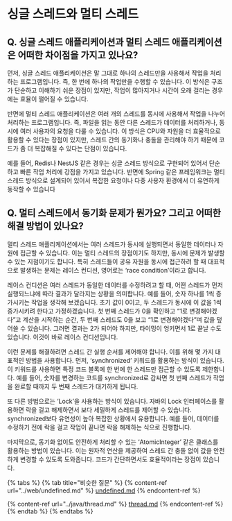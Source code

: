 # 싱글 스레드와 멀티 스레드

## Q. 싱글 스레드 애플리케이션과 멀티 스레드 애플리케이션은 어떠한 차이점을 가지고 있나요?

먼저, 싱글 스레드 애플리케이션은 말 그대로 하나의 스레드만을 사용해서 작업을 처리하는 프로그램입니다. 즉, 한 번에 하나의 작업만을 수행할 수 있습니다. 이 방식은 구조가 단순하고 이해하기 쉬운 장점이 있지만, 작업이 많아지거나 시간이 오래 걸리는 경우에는 효율이 떨어질 수 있습니다.

반면에 멀티 스레드 애플리케이션은 여러 개의 스레드를 동시에 사용해서 작업을 나누어 처리하는 프로그램입니다. 즉, 파일을 읽는 동안 다른 스레드가 데이터를 처리하거나, 동시에 여러 사용자의 요청을 다룰 수 있습니다. 이 방식은 CPU와 자원을 더 효율적으로 활용할 수 있다는 장점이 있지만, 스레드 간의 동기화나 충돌을 관리해야 하기 때문에 코드가 좀 더 복잡해질 수 있다는 단점이 있습니다.

예를 들어, Redis나 NestJS 같은 경우는 싱글 스레드 방식으로 구현되어 있어서 단순하고 빠른 작업 처리에 강점을 가지고 있습니다. 반면에 Spring 같은 프레임워크는 멀티 스레드 방식으로 설계되어 있어서 복잡한 요청이나 다중 사용자 환경에서 더 유연하게 동작할 수 있습니다



## Q. 멀티 스레드에서 동기화 문제가 뭔가요? 그리고 어떠한 해결 방법이 있나요?

멀티 스레드 애플리케이션에서는 여러 스레드가 동시에 실행되면서 동일한 데이터나 자원에 접근할 수 있습니다. 이는 멀티 스레드의 장점이기도 하지만, 동시에 문제가 발생할 수 있는 지점이기도 합니다. 특히 스레드들이 공유 자원을 동시에 접근하려 할 때 대표적으로 발생하는 문제는 레이스 컨디션, 영어로는 ‘race condition’이라고 합니다.

레이스 컨디션은 여러 스레드가 동일한 데이터를 수정하려고 할 때, 어떤 스레드가 먼저 실행되느냐에 따라 결과가 달라지는 상황을 의미합니다. 예를 들어, 숫자 하나를 1씩 증가시키는 작업을 생각해 보겠습니다. 초기 값이 0이고, 두 스레드가 동시에 이 값을 1씩 증가시키려 한다고 가정하겠습니다. 첫 번째 스레드가 0을 확인하고 “1로 변경해야겠다”고 계산을 시작하는 순간, 두 번째 스레드도 0을 보고 “1로 변경해야겠다”며 값을 덮어쓸 수 있습니다. 그러면 결과는 2가 되어야 하지만, 타이밍이 엉키면서 1로 끝날 수도 있습니다. 이것이 바로 레이스 컨디션입니다.

이런 문제를 해결하려면 스레드 간 실행 순서를 제어해야 합니다. 이를 위해 몇 가지 대표적인 방법을 사용합니다. 먼저, ‘synchronized’ 키워드를 활용하는 방식이 있습니다. 이 키워드를 사용하면 특정 코드 블록에 한 번에 한 스레드만 접근할 수 있도록 제한합니다. 예를 들어, 숫자를 변경하는 코드를 synchronized로 감싸면 첫 번째 스레드가 작업을 완료할 때까지 두 번째 스레드가 대기하게 됩니다.

또 다른 방법으로는 ‘Lock’을 사용하는 방식이 있습니다. 자바의 Lock 인터페이스를 활용하면 락을 걸고 해제하면서 보다 세밀하게 스레드를 제어할 수 있습니다. synchronized보다 유연성이 높아 복잡한 상황에서 유용합니다. 예를 들어, 데이터를 수정하기 전에 락을 걸고 작업이 끝나면 락을 해제하는 식으로 진행합니다.

마지막으로, 동기화 없이도 안전하게 처리할 수 있는 ‘AtomicInteger’ 같은 클래스를 활용하는 방법이 있습니다. 이는 원자적 연산을 제공하여 스레드 간 충돌 없이 값을 안전하게 변경할 수 있도록 도와줍니다. 코드가 간단하면서도 효율적이라는 장점이 있습니다.

{% tabs %}
{% tab title="비슷한 질문" %}
{% content-ref url="../web/undefined.md" %}
[undefined.md](../web/undefined.md)
{% endcontent-ref %}

{% content-ref url="../java/thread.md" %}
[thread.md](../java/thread.md)
{% endcontent-ref %}
{% endtab %}
{% endtabs %}



